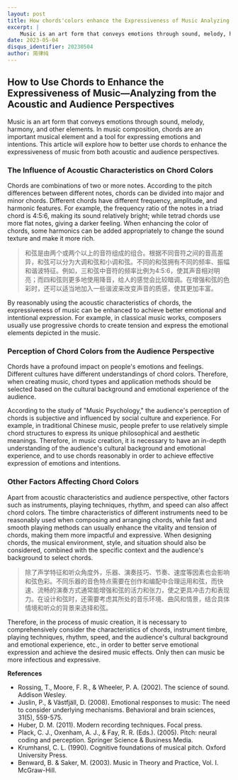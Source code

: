 ```yaml
---
layout: post
title: How chords'colors enhance the Expressiveness of Music Analyzing
excerpt: |
    Music is an art form that conveys emotions through sound, melody, harmony, and other elements. In music composition, chords are an important musical element and a tool for expressing emotions and intentions. This article will explore how to better use chords to enhance the expressiveness of music from both acoustic and audience perspectives.
date: 2023-05-04
disqus_identifier: 20230504
author: 简律纯
---
```


## How to Use Chords to Enhance the Expressiveness of Music—Analyzing from the Acoustic and Audience Perspectives

Music is an art form that conveys emotions through sound, melody, harmony, and other elements. In music composition, chords are an important musical element and a tool for expressing emotions and intentions. This article will explore how to better use chords to enhance the expressiveness of music from both acoustic and audience perspectives.

### The Influence of Acoustic Characteristics on Chord Colors

Chords are combinations of two or more notes. According to the pitch differences between different notes, chords can be divided into major and minor chords. Different chords have different frequency, amplitude, and harmonic features. For example, the frequency ratio of the notes in a triad chord is 4:5:6, making its sound relatively bright; while tetrad chords use more flat notes, giving a darker feeling. When enhancing the color of chords, some harmonics can be added appropriately to change the sound texture and make it more rich.

> 和弦是由两个或两个以上的音符组成的组合。根据不同音符之间的音高差异，和弦可以分为大调和弦和小调和弦。不同的和弦拥有不同的频率、振幅和谐波特征。例如，三和弦中音符的频率比例为4:5:6，使其声音相对明亮；而四和弦则更多地使用降音，给人的感觉会比较暗调。在增强和弦的色彩时，还可以适当地加入一些谐波来改变声音的质感，使其更加丰富。

By reasonably using the acoustic characteristics of chords, the expressiveness of music can be enhanced to achieve better emotional and intentional expression. For example, in classical music works, composers usually use progressive chords to create tension and express the emotional elements depicted in the music.

### Perception of Chord Colors from the Audience Perspective

Chords have a profound impact on people's emotions and feelings. Different cultures have different understandings of chord colors. Therefore, when creating music, chord types and application methods should be selected based on the cultural background and emotional experience of the audience.

According to the study of "Music Psychology," the audience's perception of chords is subjective and influenced by social culture and experience. For example, in traditional Chinese music, people prefer to use relatively simple chord structures to express its unique philosophical and aesthetic meanings. Therefore, in music creation, it is necessary to have an in-depth understanding of the audience's cultural background and emotional experience, and to use chords reasonably in order to achieve effective expression of emotions and intentions.

### Other Factors Affecting Chord Colors

Apart from acoustic characteristics and audience perspective, other factors such as instruments, playing techniques, rhythm, and speed can also affect chord colors. The timbre characteristics of different instruments need to be reasonably used when composing and arranging chords, while fast and smooth playing methods can usually enhance the vitality and tension of chords, making them more impactful and expressive. When designing chords, the musical environment, style, and situation should also be considered, combined with the specific context and the audience's background to select chords.

> 除了声学特征和听众角度外，乐器、演奏技巧、节奏、速度等因素也会影响和弦色彩。不同乐器的音色特点需要在创作和编配中合理运用和弦，而快速、流畅的演奏方式通常能增强和弦的活力和张力，使之更具冲击力和表现力。在设计和弦时，还需要考虑其所处的音乐环境、曲风和情景，结合具体情境和听众的背景来选择和弦。

Therefore, in the process of music creation, it is necessary to comprehensively consider the characteristics of chords, instrument timbre, playing techniques, rhythm, speed, and the audience's cultural background and emotional experience, etc., in order to better serve emotional expression and achieve the desired music effects. Only then can music be more infectious and expressive.

**References**
- Rossing, T., Moore, F. R., & Wheeler, P. A. (2002). The science of sound. Addison Wesley.
- Juslin, P., & Västfjäll, D. (2008). Emotional responses to music: The need to consider underlying mechanisms. Behavioral and brain sciences, 31(5), 559-575.
- Huber, D. M. (2011). Modern recording techniques. Focal press.
- Plack, C. J., Oxenham, A. J., & Fay, R. R. (Eds.). (2005). Pitch: neural coding and perception. Springer Science & Business Media.
- Krumhansl, C. L. (1990). Cognitive foundations of musical pitch. Oxford University Press.
- Benward, B. & Saker, M. (2003). Music in Theory and Practice, Vol. I. McGraw-Hill.
